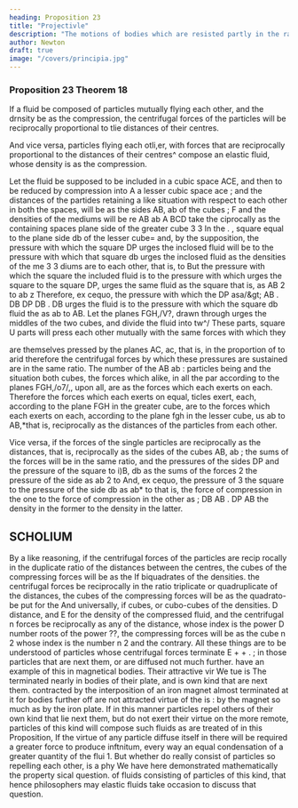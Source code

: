 ```yaml
---
heading: Proposition 23
title: "Projectivle"
description: "The motions of bodies which are resisted partly in the ratio of the velocities, and partly"
author: Newton
draft: true
image: "/covers/principia.jpg"
---
```




### Proposition 23 Theorem 18

If a fluid be composed of particles mutually flying each other, and the
drnsity be as the compression, the centrifugal forces of the particles
will be reciprocally proportional to tlie distances of their centres.

And vice versa, particles flying each otli,er, with forces that are reciprocally
proportional to the distances of their centres^ compose an elastic fluid, whose density is as the compression. 

Let the fluid be supposed to be included in a cubic space ACE, and then to be reduced by compression into A a lesser cubic space ace ; and the distances of the partides retaining a like situation with respect to each
other in both the spaces, will be as the sides AB, ab of
the cubes
;
F
and the densities of the mediums will be re
AB ab
A BCD take the
ciprocally as the containing spaces
plane side of the greater cube
3
3
In the
.
,
square
equal to the plane side db of the lesser cube= and,
by the supposition, the pressure with which the square
DP urges the inclosed fluid will be to the pressure with
which that square db urges the inclosed fluid as the densities of the me
3
3
diums are to each other, that is,
to
But the pressure with
which the square
the
included fluid is to the pressure with which
urges
the square
to the square DP,
urges the same fluid as the square
that is, as AB 2 to ab z
Therefore, ex cequo, the pressure with which the
DP
asa/&amp;gt;
AB
.
DB
DP
DB
.
DB
urges the fluid is to the pressure with which the square db
fluid
the
as ab to AB.
Let the planes FGH,/V?,
drawn through
urges
the middles of the two cubes, and divide the fluid into tw^/
These
parts,
square
U
parts will press each other mutually with the
same
forces
with which they

are themselves pressed by the planes AC, ac, that
is, in the proportion of
to
arid therefore the
centrifugal forces by which these pressures
are sustained are in the same ratio.
The number of the
AB
ab
:
particles being
and the situation
both cubes, the forces which
alike, in
all the
par
according to the planes FGH,/o7/,, upon all, are as the forces
which each exerts on each. Therefore the forces which each exerts on
equal,
ticles exert,
each, according to the plane
FGH
in the greater cube, are
to
the forces
which each exerts on each, according to the plane fgh in the lesser
cube,
us ab to AB,*that is,
reciprocally as the distances of the particles from each
other.


Vice versa, if the forces of the single particles are reciprocally as
the distances, that is, reciprocally as the sides of the cubes AB, ab ; the
sums of the forces will be in the same ratio, and the pressures of the sides
DP
and the pressure of the square
to
i)B, db as the sums of the forces
2
the pressure of the side
as ab 2 to
And, ex cequo, the pressure of
3
the square
to the pressure of the side db as ab* to
that is, the
force of compression in the one to the force of
compression in the other as
;
DB
AB
.
DP
AB
the density in the former to the density in the latter.

## SCHOLIUM

By a like reasoning, if the centrifugal forces of the particles are recip
rocally in the duplicate ratio of the distances between the centres, the cubes
of the compressing forces will be as the
If
biquadrates of the densities.
the centrifugal forces be reciprocally in the
ratio
triplicate or quadruplicate
of the distances, the cubes of the compressing forces will be as the quadrato-
be put for the
And universally, if
cubes, or cubo-cubes of the densities.
D
distance, and
E
for the density of the compressed fluid, and the centrifugal
n
forces be reciprocally as any
of the distance, whose index is the
power
D
number
roots of the power
??, the compressing forces will be as the cube
n
2
whose index is the number n
2 and the contrary. All these
things are to be understood of particles whose centrifugal forces terminate
E +
+
.
;
in those particles that are next them, or are diffused not much further.
have an example of this in magnetical bodies. Their attractive vir
We
tue
is
The
terminated nearly in bodies of their
plate,
and
is
own kind
that are next them.
contracted by the interposition of an iron
magnet
almost terminated at it for bodies further off are not attracted
virtue of the
is
:
by the magnet so much as by the iron plate. If in this manner particles repel
others of their own kind that lie next them, but do not exert their virtue
on the more remote, particles of this kind will compose such fluids as are
treated of in this Proposition,
If the virtue of any particle diffuse itself
in
there
will
be required a greater force to produce
inftnitum,
every way
an equal condensation of a greater quantity of the
flui
1.
But whether
do really consist of particles so repelling each other, is a phy
We have here demonstrated mathematically the property
sical question.
of fluids consisting of particles of this kind, that hence philosophers may
elastic fluids
take occasion to discuss that question.